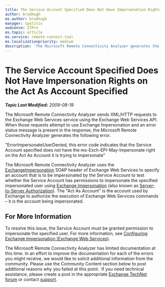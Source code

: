 ```yaml
---
title: The Service Account Specified Does Not Have Impersonation Rights on the Act As Account Specified
author: bradhugh
ms.author: bradhugh
manager: tpolitis
audience: ITPro 
ms.topic: article 
ms.service: remote-connect-tool
ms.localizationpriority: medium
description: 'The Microsoft Remote Connectivity Analyzer generates the following error: "ErrorImpersonateUserDenied, this error code indicates that the Service Account specified does not have the ms-Exch-EPI-May-Impersonate right on the Act As Account it is trying to impersonate"'
---
```



# The Service Account Specified Does Not Have Impersonation Rights on the Act As Account Specified



_**Topic Last Modified:** 2009-08-19_

The Microsoft Remote Connectivity Analyzer sends XML/HTTP requests to the Exchange Web Services service using the Exchange Web Services API. When those requests attempt to use Exchange Impersonation and an error status message is present in the response, the Microsoft Remote Connectivity Analyzer generates the following error.

"ErrorImpersonateUserDenied, this error code indicates that the Service Account specified does not have the ms-Exch-EPI-May-Impersonate right on the Act As Account it is trying to impersonate"

The Microsoft Remote Connectivity Analyzer uses the [ExchangeImpersonation](https://go.microsoft.com/fwlink/?linkid=161948) SOAP header of Exchange Web Services to specify an account that is to be impersonated by the Service Account to test whether the Service Account has permissions to impersonate the specified impersonated user using [Exchange Impersonation](https://go.microsoft.com/fwlink/?linkid=161948) (also known as [Server-to-Server Authorization](https://go.microsoft.com/fwlink/?linkid=161951)). The "Act As Account" is the account used by Exchange to authorize the execution of Exchange Web Services commands – it is the account being impersonated.

<div>

## For More Information

To resolve this issue, the Service Account must be granted permission to impersonate the specified user. For more information, see [Configuring Exchange Impersonation (Exchange Web Services)](https://go.microsoft.com/fwlink/?linkid=161954).

The Microsoft Remote Connectivity Analyzer has limited documentation at this time. In an effort to improve the documentation for each of the errors you might receive, we would like to solicit additional information from the community. Please use the Community Content section below to post additional reasons why you failed at this point.  If you need technical assistance, please create a post in the appropriate [Exchange TechNet forum](https://go.microsoft.com/fwlink/?linkid=73420) or contact [support](https://go.microsoft.com/fwlink/?linkid=8158).

</div>

</div>

<span> </span>

</div>

</div>

</div>

